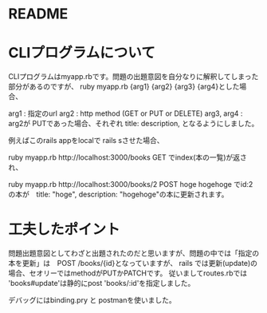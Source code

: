 # README

# CLIプログラムについて
CLIプログラムはmyapp.rbです。問題の出題意図を自分なりに解釈してしまった部分があるのですが、
ruby myapp.rb  {arg1} {arg2} {arg3} {arg4}とした場合、

arg1 : 指定のurl
arg2 : http method (GET or PUT or DELETE)
arg3, arg4 : arg2が PUTであった場合、それぞれ title: description,
となるようにしました。

例えばこのrails appをlocalで rails sさせた場合、

ruby myapp.rb http://localhost:3000/books GET
でindex(本の一覧)が返され、

ruby myapp.rb http://localhost:3000/books/2 POST hoge hogehoge
でid:2の本が　title: "hoge", description: "hogehoge"の本に更新されます。


# 工夫したポイント
問題出題意図としてわざと出題されたのだと思いますが、問題の中では「指定の本を更新」は　POST /books/{id}となっていますが、
rails では更新(update)の場合、セオリーではmethodがPUTかPATCHです。
従いましてroutes.rbでは 'books#update'は静的にpost 'books/:id'を指定しました。

デバッグにはbinding.pry と postmanを使いました。
